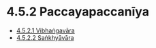 # 4.5.2 Paccayapaccanīya

* [4.5.2.1 Vibhaṅgavāra](4.5.2/4.5.2.1.md)
* [4.5.2.2 Saṅkhyāvāra](4.5.2/4.5.2.2.md)
